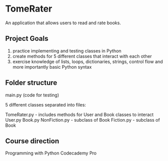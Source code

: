 # TomeRater

An application that allows users to read and rate books.

## Project Goals
1. practice implementing and testing classes in Python
2. create methods for 5 different classes that interact with each other
3. exercise knowledge of lists, loops, dictionaries, strings, control flow and more importantly basic Python syntax

## Folder structure

main.py (code for testing)

5 different classes separated into files:

TomeRater.py - includes methods for User and Book classes to interact
User.py 
Book.py 
NonFiction.py - subclass of Book
Fiction.py - subclass of Book

## Course direction
Programming with Python
Codecademy Pro
